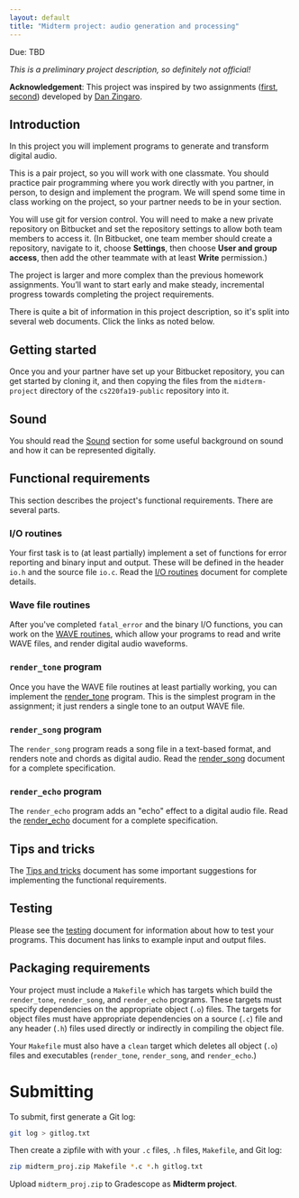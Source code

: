 ```yaml
---
layout: default
title: "Midterm project: audio generation and processing"
---
```


Due: TBD

*This is a preliminary project description, so definitely not official!*

**Acknowledgement**: This project was inspired by two assignments ([first](http://nifty.stanford.edu/2010/zingaro-song-generator), [second](http://nifty.stanford.edu/2012/zingaro-stereo-sound-processing/)) developed by [Dan Zingaro](http://www.danielzingaro.com/).

## Introduction

In this project you will implement programs to generate and transform digital audio.

This is a pair project, so you will work with one classmate.  You should practice pair programming where you work directly with you partner, in person, to design and implement the program.  We will spend some time in class working on the project, so your partner needs to be in your section.

You will use git for version control.  You will need to make a new private repository on Bitbucket and set the repository settings to allow both team members to access it.  (In Bitbucket, one team member should create a repository, navigate to it, choose **Settings**, then choose **User and group access**, then add the other teammate with at least **Write** permission.)

The project is larger and more complex than the previous homework assignments.  You’ll want to start early and make steady, incremental progress towards completing the project requirements.

There is quite a bit of information in this project description, so it's split into several web documents.  Click the links as noted below.

## Getting started

Once you and your partner have set up your Bitbucket repository, you can get started by cloning it, and then copying the files from the `midterm-project` directory of the `cs220fa19-public` repository into it.

## Sound

You should read the [Sound](sound.html) section for some useful background on sound and how it can be represented digitally.

## Functional requirements

This section describes the project's functional requirements.  There are several parts.

### I/O routines

Your first task is to (at least partially) implement a set of functions for error reporting and binary input and output.  These will be defined in the header `io.h` and the source file `io.c`.  Read the [I/O routines](io.html) document for complete details.

### Wave file routines

After you've completed `fatal_error` and the binary I/O functions, you can work on the [WAVE routines](wave.html), which allow your programs to read and write WAVE files, and render digital audio waveforms.

### `render_tone` program

Once you have the WAVE file routines at least partially working, you can implement the [render\_tone](render_tone.html) program.  This is the simplest program in the assignment; it just renders a single tone to an output WAVE file.

### `render_song` program

The `render_song` program reads a song file in a text-based format, and renders note and chords as digital audio.  Read the [render\_song](render_song.html) document for a complete specification.

### `render_echo` program

The `render_echo` program adds an "echo" effect to a digital audio file.  Read the [render\_echo](render_echo.html) document for a complete specification.

## Tips and tricks

The [Tips and tricks](tips.html) document has some important suggestions for implementing the functional requirements.

## Testing

Please see the [testing](testing.html) document for information about how to test your programs.  This document has links to example input and output files.

## Packaging requirements

Your project must include a `Makefile` which has targets which build the `render_tone`, `render_song`, and `render_echo` programs.  These targets must specify dependencies on the appropriate object (`.o`) files.  The targets for object files must have appropriate dependencies on a source (`.c`) file and any header (`.h`) files used directly or indirectly in compiling the object file.

Your `Makefile` must also have a `clean` target which deletes all object (`.o`) files and executables (`render_tone`, `render_song`, and `render_echo`.)

# Submitting

To submit, first generate a Git log:

```bash
git log > gitlog.txt
```

Then create a zipfile with with your `.c` files, `.h` files, `Makefile`, and Git log:

```bash
zip midterm_proj.zip Makefile *.c *.h gitlog.txt
```

Upload `midterm_proj.zip` to Gradescope as **Midterm project**.
